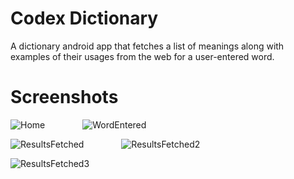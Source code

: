 # Codex Dictionary
A dictionary android app that fetches a list of meanings along with examples of their usages from the web for a user-entered word.

# Screenshots

![Home](https://user-images.githubusercontent.com/82951524/148634295-f6e92ff2-14c3-445a-9c68-393e65f80c7e.PNG)    
![WordEntered](https://user-images.githubusercontent.com/82951524/148634298-9bb32ade-a3d6-4863-b08b-b3d32247b71d.PNG)

![ResultsFetched](https://user-images.githubusercontent.com/82951524/148634299-f078910a-6770-4e80-ada0-a5c0afab72ca.PNG)    
![ResultsFetched2](https://user-images.githubusercontent.com/82951524/148634304-b869e9cf-26cc-45f9-8555-76808ac2c2e1.PNG)

![ResultsFetched3](https://user-images.githubusercontent.com/82951524/148634306-9f8b3f3a-e911-4980-91ce-affdc595f834.PNG)

